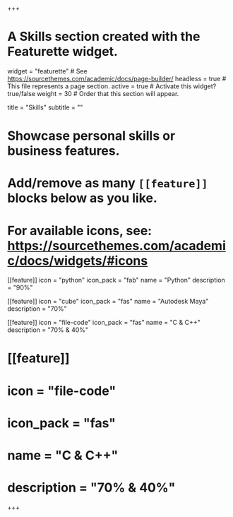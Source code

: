 +++
# A Skills section created with the Featurette widget.
widget = "featurette"  # See https://sourcethemes.com/academic/docs/page-builder/
headless = true  # This file represents a page section.
active = true  # Activate this widget? true/false
weight = 30  # Order that this section will appear.

title = "Skills"
subtitle = ""

# Showcase personal skills or business features.
# 
# Add/remove as many `[[feature]]` blocks below as you like.
# 
# For available icons, see: https://sourcethemes.com/academic/docs/widgets/#icons

[[feature]]
  icon = "python"
  icon_pack = "fab"
  name = "Python"
  description = "90%"
  
[[feature]]
  icon = "cube"
  icon_pack = "fas"
  name = "Autodesk Maya"
  description = "70%"  
  
[[feature]]
  icon = "file-code"
  icon_pack = "fas"
  name = "C & C++"
  description = "70% & 40%"

# [[feature]]
#   icon = "file-code"
#   icon_pack = "fas"
#   name = "C & C++"
#   description = "70% & 40%"

+++
